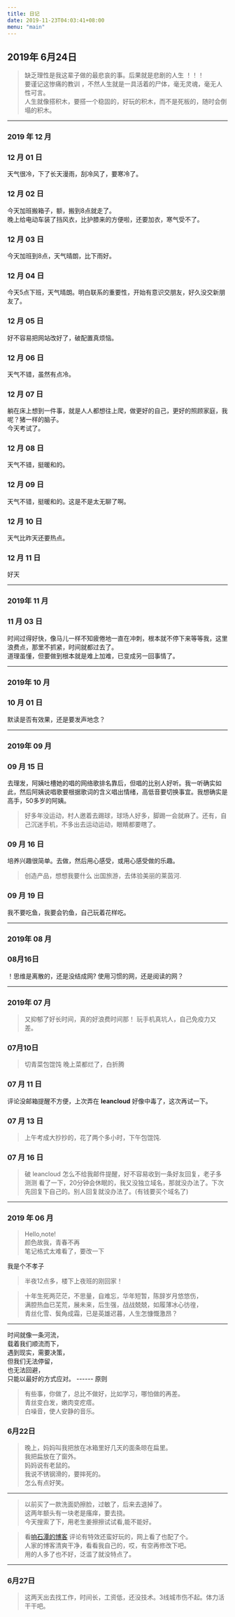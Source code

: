 ```yaml
---
title: 日记
date: 2019-11-23T04:03:41+08:00
menu: "main"
---
```

## 2019年 6月24日 ##
> 缺乏理性是我这辈子做的最悲哀的事。后果就是悲剧的人生 ！！！  
> 要谨记这惨痛的教训 ，不然人生就是一具活着的尸体，毫无灵魂，毫无人性可言。  
> 人生就像搭积木，要搭一个稳固的，好玩的积木，而不是死板的，随时会倒塌的积木。

------

### 2019 年 12 月
### 12 月 01 日
天气很冷，下了长天漫雨，刮冷风了，要寒冷了。 

### 12 月 02 日
今天加班搬箱子，额，搬到8点就走了。  
晚上给电动车装了挡风衣，比护膝来的方便啦，还要加衣，寒气受不了。  

### 12 月 03 日
今天加班到8点，天气晴朗，比下雨好。

### 12 月 04 日
今天5点下班，天气晴朗。明白联系的重要性，开始有意识交朋友，好久没交新朋友了。

### 12 月 05 日
好不容易把网站改好了，破配置真烦恼。

### 12 月 06 日
天气不错，虽然有点冷。

### 12 月 07 日
躺在床上想到一件事，就是人人都想往上爬，做更好的自己，更好的照顾家庭，我呢？猪一样的脑子。  
今天考试了。

### 12 月 08 日
天气不错，挺暖和的。

### 12 月 09 日
天气不错，挺暖和的。这是不是太无聊了啊。

### 12 月 10 日
天气比昨天还要热点。
### 12 月 11 日
好天


-----
### 2019年 11 月
### 11 月 03 日
时间过得好快，像马儿一样不知疲倦地一直在冲刺，根本就不停下来等等我，这里浪费点，那里不抓紧，时间就都过去了。  
道理虽懂，但要做到根本就是难上加难，已变成另一回事情了。   

-----
### 2019年 10 月
### 10 月 01 日
默读是否有效果，还是要发声地念？

-----

### 2019年 09 月
### 09 月 15 日
去理发，阿姨吐槽她的唱的网络歌排名靠后，但唱的比别人好听。我一听确实如此，然后阿姨说唱歌要根据歌词的含义唱出情绪，高低音要切换事宜。我想确实是高手，50多岁的阿姨。
> 好多年没运动，村人邀着去踢球，球场人好多，脚踢一会就麻了。还有，自己沉迷手机，不多出去运动运动，眼睛都要瞎了。

### 09 月 16 日
培养兴趣很简单。去做，然后用心感受，或用心感受做的乐趣。
>创造产品，想想我要什么
>出国旅游，去体验美丽的莱茵河.

### 09 月 19 日
我不要吃鱼，我要会钓鱼，自己玩着花样吃。

-----

### 2019年 08 月
### 08月16日
！思维是离散的，还是没结成网? 使用习惯的网，还是阅读的网？

-----
### 2019年 07 月
> 又抑郁了好长时间，真的好浪费时间那！ 玩手机真坑人，自己免疫力又差。


### 07月10日 
> 切青菜包馄饨
> 晚上菜都烂了，白折腾

### 07 月 11 日
评论没邮箱提醒不方便，上次弄在 **leancloud** 好像中毒了，这次再试一下。


### 07 月 13 日 
> 上午考成大抄抄的，花了两个多小时，下午包馄饨.


### 07 月 16 日 
> 破 leancloud 怎么不给我邮件提醒，好不容易收到一条好友回复，老子多测测
> 看了一下，20分钟会休眠的，我又没独立域名，那就没办法了。下次先回复下自己的。别人回复就没办法了。(有钱要买个域名了)

------


### 2019 年 06 月 

>Hello,note!  
>颜色故我，青春不再  
笔记格式太难看了，要改一下   

我是个不孝子 
>半夜12点多，楼下上夜班的刚回家！  

> 十年生死两茫茫，不思量，自难忘，华年短暂，陈辞岁月悠悠伤，  
> 满腔热血已芜荒，展未来，后生强，战战兢兢，如履薄冰心彷徨，  
> 青丝化雪、鬓角成霜，已是英雄迟暮，人生怎慷慨激昂？  

------

时间就像一条河流，  
载着我们顺流而下，  
遇到现实，需要决策，  
但我们无法停留，  
也无法回避，  
只能以最好的方式应对。 ------ 原则



>有些事，你做了，总比不做好，比如学习，哪怕做的再差。  
>青丝变白发，嫩肉变疙瘩。  
>白噪音，使人安静的音乐。  

### 6月22日 
> 晚上，妈妈叫我把放在冰箱里好几天的面条晾在扁里。  
> 我把扁放在了窗外。  
> 妈妈说有老鼠的。  
> 我说不锈钢滑的，要摔死的。  
> 怎么有点好笑。  

------ 
> 以前买了一款洗面奶擦脸，过敏了，后来去退掉了。  
> 这两年额头有一块老是瘙痒，要去挠。  
> 今天搜索了下，用老生姜擦擦试试看,能不能好。  

> 看[响石潭的博客](https://www.xiangshitan.com) 评论有特效还蛮好玩的，网上看了也配了个。  
> 人家的博客清爽干净，看看我自己的，哎，有空再修改下吧。  
> 用的人多了也不好，泛滥了就没特点了。  


------ 

### 6月27日 
> 这两天出去找工作，时间长，工资低，还没技术。3线城市伤不起。体力活干干吧。
